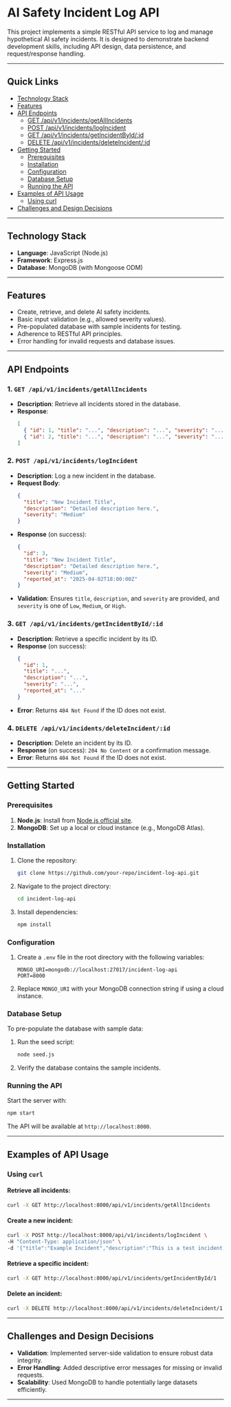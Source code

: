 # AI Safety Incident Log API

This project implements a simple RESTful API service to log and manage hypothetical AI safety incidents. It is designed to demonstrate backend development skills, including API design, data persistence, and request/response handling.

---

## Quick Links
- [Technology Stack](#technology-stack)
- [Features](#features)
- [API Endpoints](#api-endpoints)
  - [GET /api/v1/incidents/getAllIncidents](#1-get-api-v1-incidents-getallincidents)
  - [POST /api/v1/incidents/logIncident](#2-post-api-v1-incidents-logincident)
  - [GET /api/v1/incidents/getIncidentById/:id](#3-get-api-v1-incidents-getincidentbyidid)
  - [DELETE /api/v1/incidents/deleteIncident/:id](#4-delete-api-v1-incidents-deleteincidentid)
- [Getting Started](#getting-started)
  - [Prerequisites](#prerequisites)
  - [Installation](#installation)
  - [Configuration](#configuration)
  - [Database Setup](#database-setup)
  - [Running the API](#running-the-api)
- [Examples of API Usage](#examples-of-api-usage)
  - [Using curl](#using-curl)
- [Challenges and Design Decisions](#challenges-and-design-decisions)


---

## Technology Stack
- **Language**: JavaScript (Node.js)
- **Framework**: Express.js
- **Database**: MongoDB (with Mongoose ODM)

---

## Features
- Create, retrieve, and delete AI safety incidents.
- Basic input validation (e.g., allowed severity values).
- Pre-populated database with sample incidents for testing.
- Adherence to RESTful API principles.
- Error handling for invalid requests and database issues.

---

## API Endpoints

### 1. `GET /api/v1/incidents/getAllIncidents`
- **Description**: Retrieve all incidents stored in the database.
- **Response**:
  ```json
  [
    { "id": 1, "title": "...", "description": "...", "severity": "...", "reported_at": "..." },
    { "id": 2, "title": "...", "description": "...", "severity": "...", "reported_at": "..." }
  ]
  ```

### 2. `POST /api/v1/incidents/logIncident`
- **Description**: Log a new incident in the database.
- **Request Body**:
  ```json
  {
    "title": "New Incident Title",
    "description": "Detailed description here.",
    "severity": "Medium"
  }
  ```
- **Response** (on success):
  ```json
  {
    "id": 3,
    "title": "New Incident Title",
    "description": "Detailed description here.",
    "severity": "Medium",
    "reported_at": "2025-04-02T18:00:00Z"
  }
  ```
- **Validation**: Ensures `title`, `description`, and `severity` are provided, and `severity` is one of `Low`, `Medium`, or `High`.

### 3. `GET /api/v1/incidents/getIncidentById/:id`
- **Description**: Retrieve a specific incident by its ID.
- **Response** (on success):
  ```json
  {
    "id": 1,
    "title": "...",
    "description": "...",
    "severity": "...",
    "reported_at": "..."
  }
  ```
- **Error**: Returns `404 Not Found` if the ID does not exist.

### 4. `DELETE /api/v1/incidents/deleteIncident/:id`
- **Description**: Delete an incident by its ID.
- **Response** (on success): `204 No Content` or a confirmation message.
- **Error**: Returns `404 Not Found` if the ID does not exist.

---

## Getting Started

### Prerequisites
1. **Node.js**: Install from [Node.js official site](https://nodejs.org).
2. **MongoDB**: Set up a local or cloud instance (e.g., MongoDB Atlas).

### Installation
1. Clone the repository:
   ```bash
   git clone https://github.com/your-repo/incident-log-api.git
   ```
2. Navigate to the project directory:
   ```bash
   cd incident-log-api
   ```
3. Install dependencies:
   ```bash
   npm install
   ```

### Configuration
1. Create a `.env` file in the root directory with the following variables:
   ```env
   MONGO_URI=mongodb://localhost:27017/incident-log-api
   PORT=8000
   ```
2. Replace `MONGO_URI` with your MongoDB connection string if using a cloud instance.

### Database Setup
To pre-populate the database with sample data:
1. Run the seed script:
   ```bash
   node seed.js
   ```
2. Verify the database contains the sample incidents.

### Running the API
Start the server with:
```bash
npm start
```
The API will be available at `http://localhost:8000`.

---

## Examples of API Usage

### Using `curl`
#### Retrieve all incidents:
```bash
curl -X GET http://localhost:8000/api/v1/incidents/getAllIncidents
```

#### Create a new incident:
```bash
curl -X POST http://localhost:8000/api/v1/incidents/logIncident \
-H "Content-Type: application/json" \
-d '{"title":"Example Incident","description":"This is a test incident.","severity":"Medium"}'
```

#### Retrieve a specific incident:
```bash
curl -X GET http://localhost:8000/api/v1/incidents/getIncidentById/1
```

#### Delete an incident:
```bash
curl -X DELETE http://localhost:8000/api/v1/incidents/deleteIncident/1
```

---

## Challenges and Design Decisions
- **Validation**: Implemented server-side validation to ensure robust data integrity.
- **Error Handling**: Added descriptive error messages for missing or invalid requests.
- **Scalability**: Used MongoDB to handle potentially large datasets efficiently.

---



